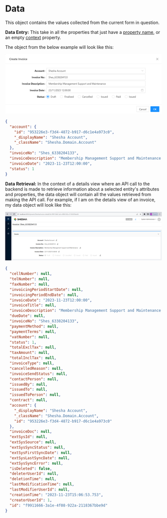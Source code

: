 # Data

This object contains the values collected from the current form in question.

**Data Entry:**
This take in all the properties that just have a [property name](/docs/front-end-basics/form-components/common-component-properties#property-name), or an empty [context](http://localhost:3000/docs/front-end-basics/form-components/common-component-properties#context) property.

The object from the below example will look like this:

![Data Entry](./images/data1.png)

```json
{
  "account": {
    "id": "953226e3-f3d4-4872-b917-d6c1e4a973c0",
    "_displayName": "Shesha Account",
    "_className": "Shesha.Domain.Account"
  },
  "invoiceNo": "Shes_6338204133",
  "invoiceDescription": "Membership Management Support and Maintenance ",
  "invoiceDate": "2023-11-23T12:00:00",
  "status": 1
}
```

**Data Retrieval:**
In the context of a details view where an API call to the backend is made to retrieve information about a selected entity's attributes and properties, the data object will contain all the values retrieved from making the API call. For example, if I am on the details view of an invoice, my data object will look like this:

![Data Entry](./images/data2.png)

```json
{
  "cellNumber": null,
  "telNumber": null,
  "faxNumber": null,
  "invoicingPeriodStartDate": null,
  "invoicingPeriodEndDate": null,
  "invoiceDate": "2023-11-23T12:00:00",
  "invoiceTitle": null,
  "invoiceDescription": "Membership Management Support and Maintenance ",
  "dueDate": null,
  "invoiceNo": "Shes_6338204133",
  "paymentMethod": null,
  "paymentTerms": null,
  "vatNumber": null,
  "status": 1,
  "totalExclTax": null,
  "taxAmount": null,
  "totalInclTax": null,
  "invoiceType": null,
  "cancelledReason": null,
  "invoiceSendStatus": null,
  "contactPerson": null,
  "issuedBy": null,
  "issuedTo": null,
  "issuedToPerson": null,
  "contract": null,
  "account": {
    "_displayName": "Shesha Account",
    "_className": "Shesha.Domain.Account",
    "id": "953226e3-f3d4-4872-b917-d6c1e4a973c0"
  },
  "invoiceDoc": null,
  "extSysId": null,
  "extSysSource": null,
  "extSysSyncStatus": null,
  "extSysFirstSyncDate": null,
  "extSysLastSyncDate": null,
  "extSysSyncError": null,
  "isDeleted": false,
  "deleterUserId": null,
  "deletionTime": null,
  "lastModificationTime": null,
  "lastModifierUserId": null,
  "creationTime": "2023-11-23T15:06:53.753",
  "creatorUserId": 1,
  "id": "f9911666-3a1e-4f08-922a-2118367bbe9d"
}
```
